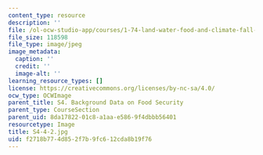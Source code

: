 ```yaml
---
content_type: resource
description: ''
file: /ol-ocw-studio-app/courses/1-74-land-water-food-and-climate-fall-2020/f2718b774d852f7b9fc612cda8b19f76_S4-4-2.jpg
file_size: 118598
file_type: image/jpeg
image_metadata:
  caption: ''
  credit: ''
  image-alt: ''
learning_resource_types: []
license: https://creativecommons.org/licenses/by-nc-sa/4.0/
ocw_type: OCWImage
parent_title: S4. Background Data on Food Security
parent_type: CourseSection
parent_uid: 8da17822-01c8-a1aa-e586-9f4dbbb56401
resourcetype: Image
title: S4-4-2.jpg
uid: f2718b77-4d85-2f7b-9fc6-12cda8b19f76
---
```

